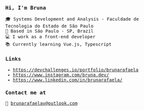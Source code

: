 
<samp>

###  Hi, I'm Bruna 

🎓 Systems Development and Analysis - Faculdade de Tecnologia do Estado de São Paulo <br />
📍 Based in São Paulo - SP, Brazil <br />
💻 I work as a front-end developer<br />
📚 Currently learning Vue.js, Typescript <br />

### Links 

- https://devchallenges.io/portfolio/brunarafaela <br />
- https://www.instagram.com/bruna.dev/ <br />
- https://www.linkedin.com/in/brunarafaela/ <br />


### Contact me at

📧 brunarafaelav@outlook.com
</samp>
